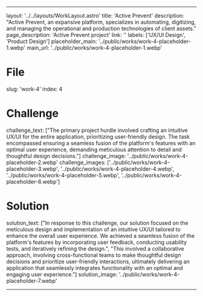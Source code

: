 ---

layout: '../../layouts/WorkLayout.astro'
title: 'Active Prevent'
description: "Active Prevent, an expansive platform, specializes 
in automating, digitizing, and managing the operational and production technologies of client assets."
page_description: 'Active Prevent project'
link: ''
labels: ['UX/UI Design', 'Product Design']
placeholder_main: '../public/works/work-4-placeholder-1.webp'
main_url: '../public/works/work-4-placeholder-1.webp'
# File
slug: 'work-4'
index: 4
# Challenge
challenge_text: ["The primary project hurdle involved crafting an intuitive UX/UI for the entire application, prioritizing user-friendly design. The task encompassed ensuring 
a seamless fusion of the platform's features with an optimal user experience, demanding meticulous attention to detail and thoughtful design decisions."]
challenge_image: '../public/works/work-4-placeholder-2.webp'
challenge_images: ['../public/works/work-4-placeholder-3.webp', 
                   '../public/works/work-4-placeholder-4.webp', 
                   '../public/works/work-4-placeholder-5.webp', 
                   '../public/works/work-4-placeholder-6.webp']
# Solution
solution_text: ["In response to this challenge, our solution focused on the meticulous design 
and implementation of an intuitive UX/UI tailored to enhance the overall user experience. We achieved a seamless fusion of the platform's features by incorporating user feedback, conducting usability tests, and iteratively refining the design.", "This involved a collaborative approach, involving cross-functional teams to make thoughtful design decisions and prioritize user-friendly interactions, ultimately delivering an application that seamlessly integrates functionality with an optimal 
and engaging user experience."]
solution_image: '../public/works/work-4-placeholder-7.webp'

---